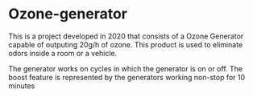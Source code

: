 # Ozone-generator

This is a project developed in 2020 that consists of a Ozone Generator capable of outputing 20g/h of ozone. This product is used to eliminate odors inside a room or a vehicle.

The generator works on cycles in which the generator is on or off. The boost feature is represented by the generators working non-stop for 10 minutes


